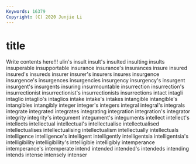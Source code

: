 ```yaml
---
Keywords: 16379
Copyright: (C) 2020 Junjie Li
---
```


# title

Write contents here!!!
ulin's 
insult 
insult's 
insulted 
insulting 
insults 
insuperable
insupportable 
insurance 
insurance's 
insurances 
insure 
insured 
insured's 
insureds 
insurer 
insurer's
insurers 
insures 
insurgence 
insurgence's 
insurgences 
insurgencies 
insurgency 
insurgency's 
insurgent 
insurgent's
insurgents 
insuring 
insurmountable 
insurrection 
insurrection's 
insurrectionist 
insurrectionist's 
insurrectionists 
insurrections 
intact
intagli 
intaglio 
intaglio's 
intaglios 
intake 
intake's 
intakes 
intangible 
intangible's 
intangibles
intangibly 
integer 
integer's 
integers 
integral 
integral's 
integrals 
integrate 
integrated 
integrates
integrating 
integration 
integration's 
integrator 
integrity 
integrity's 
integument 
integument's 
integuments 
intellect
intellect's 
intellects 
intellectual 
intellectual's 
intellectualise 
intellectualised 
intellectualises 
intellectualising 
intellectualism 
intellectually
intellectuals 
intelligence 
intelligence's 
intelligent 
intelligently 
intelligentsia 
intelligentsia's 
intelligibility 
intelligibility's 
intelligible
intelligibly 
intemperance 
intemperance's 
intemperate 
intend 
intended 
intended's 
intendeds 
intending 
intends
intense 
intensely 
intenser 

